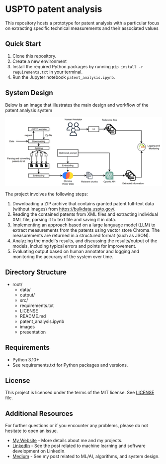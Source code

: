 # USPTO patent analysis

This repository hosts a prototype for patent analysis with a particular focus on extracting specific technical measurements and their associated values

## Quick Start

1. Clone this repository.
2. Create a new environment
3. Install the required Python packages by running `pip install -r requirements.txt` in your terminal.
4. Run the Jupyter notebook `patent_analysis.ipynb`.

## System Design

Below is an image that illustrates the main design and workflow of the patent analysis system

![System Design](images/system.png)

The project involves the following steps:

1. Downloading a ZIP archive that contains granted patent full-text data (without images) from https://bulkdata.uspto.gov/.
2. Reading the contained patents from XML files and extracting individual XML file, parsing it to text file and saving it in data.
3. Implementing an approach based on a large language model (LLM) to extract measurements from the patents using vector store Chroma. The measurements are returned in a structured format (such as JSON).
4. Analyzing the model's results, and discussing the results/output of the models, including typical errors and points for improvement.
5. Evaluating output based on human annotator and logging and monitoring the accuracy of the system over time.

## Directory Structure

- root/
  - data/
  - output/
  - src/
  - requirements.txt
  - LICENSE
  - README.md
  - patent_analysis.ipynb
  - images
  - presentation

## Requirements

- Python 3.10+
- See requirements.txt for Python packages and versions.

## License

This project is licensed under the terms of the MIT license. See [LICENSE](LICENSE) file.

## Additional Resources

For further questions or if you encounter any problems, please do not hesitate to open an issue.

- [My Website](https://arminnorouzi.github.io/) - More details about me and my projects.
- [LinkedIn](https://www.linkedin.com/in/arminnorouzi/) - See the post related to machine learning and software development on LinkedIn.
- [Medium](https://arminnorouzi.medium.com/) - See my post related to ML/AI, algorithms, and system design.

